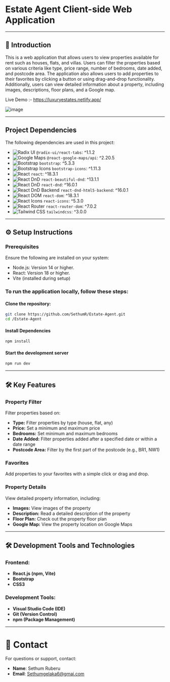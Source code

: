 # Estate Agent Client-side Web Application

---

## 📖 Introduction

This is a web application that allows users to view properties available for rent such as houses, flats, and villas. Users can filter the properties based on various criteria like type, price range, number of bedrooms, date added, and postcode area. The application also allows users to add properties to their favorites by clicking a button or using drag-and-drop functionality. Additionally, users can view detailed information about a property, including images, descriptions, floor plans, and a Google map.

Live Demo :- https://luxuryestates.netlify.app/

![image](https://github.com/user-attachments/assets/cb6f2865-2cd7-45c1-b0c7-3c0609a94347)


---


## Project Dependencies

The following dependencies are used in this project:

- ![Radix UI](https://cdn.jsdelivr.net/npm/simple-icons@latest/icons/radix.svg) `@radix-ui/react-tabs`: ^1.1.2
- ![Google Maps](https://cdn.jsdelivr.net/npm/simple-icons@latest/icons/googlemaps.svg) `@react-google-maps/api`: ^2.20.5
- ![Bootstrap](https://cdn.jsdelivr.net/npm/simple-icons@latest/icons/bootstrap.svg) `bootstrap`: ^5.3.3
- ![Bootstrap Icons](https://cdn.jsdelivr.net/npm/simple-icons@latest/icons/bootstrapicons.svg) `bootstrap-icons`: ^1.11.3
- ![React](https://cdn.jsdelivr.net/npm/simple-icons@latest/icons/react.svg) `react`: ^18.3.1
- ![React DnD](https://cdn.jsdelivr.net/npm/simple-icons@latest/icons/react.svg) `react-beautiful-dnd`: ^13.1.1
- ![React DnD](https://cdn.jsdelivr.net/npm/simple-icons@latest/icons/react.svg) `react-dnd`: ^16.0.1
- ![React DnD Backend](https://cdn.jsdelivr.net/npm/simple-icons@latest/icons/react.svg) `react-dnd-html5-backend`: ^16.0.1
- ![React DOM](https://cdn.jsdelivr.net/npm/simple-icons@latest/icons/react.svg) `react-dom`: ^18.3.1
- ![React Icons](https://cdn.jsdelivr.net/npm/simple-icons@latest/icons/react.svg) `react-icons`: ^5.3.0
- ![React Router](https://cdn.jsdelivr.net/npm/simple-icons@latest/icons/reactrouter.svg) `react-router-dom`: ^7.0.2
- ![Tailwind CSS](https://cdn.jsdelivr.net/npm/simple-icons@latest/icons/tailwindcss.svg) `tailwindcss`: ^3.0.0

  
  
---


## ⚙️ Setup Instructions

### Prerequisites

Ensure the following are installed on your system:

- Node.js: Version 14 or higher.
- React: Version 18 or higher.
- Vite (installed during setup)
  

### To run the application locally, follow these steps:

#### Clone the repository:
  ```bash
  git clone https://github.com/SethumR/Estate-Agent.git
  cd /Estate-Agent
  ```
#### Install Dependencies 

  ```bash
  npm install
  ```

#### Start the development server

  ```bash
  npm run dev
  ```

---


## 🛠️ Key Features

### Property Filter
Filter properties based on:

- **Type:** Filter properties by type (house, flat, any)
- **Price:** Set a minimum and maximum price
- **Bedrooms:** Set minimum and maximum bedrooms
- **Date Added:** Filter properties added after a specified date or within a date range
- **Postcode Area:** Filter by the first part of the postcode (e.g., BR1, NW1)

### Favorites
Add properties to your favorites with a simple click or drag and drop.

### Property Details
View detailed property information, including:

- **Images:** View images of the property
- **Description:** Read a detailed description of the property
- **Floor Plan:** Check out the property floor plan
- **Google Map:** View the property location on Google Maps

---

## 🛠️ Development Tools and Technologies

### Frontend:
- **React.js (npm, Vite)**
- **Bootstrap**
- **CSS3**

### Development Tools:
- **Visual Studio Code (IDE)**
- **Git (Version Control)**
- **npm (Package Management)**

---

# 📧 Contact

For questions or support, contact:

- **Name**: Sethum Ruberu 
- **Email**: Sethumgelaka6@gmai.com





